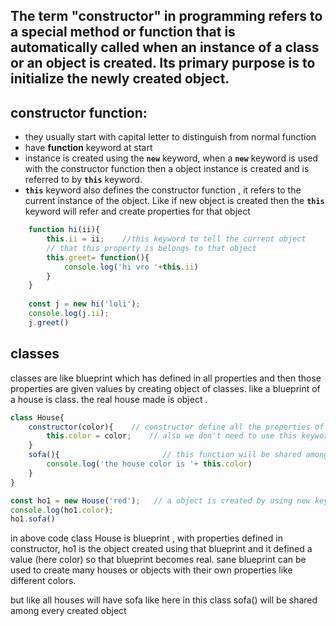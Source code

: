 The term "constructor" in programming refers to a special method or function that is automatically called when an instance of a class or an object is created. Its primary purpose is to initialize the newly created object.
---
## constructor function:

 - they usually start with capital letter to distinguish from normal function
 - have **function** keyword at start
 - instance is created using the **`new`**  keyword, when a  **`new`**  keyword is used with the constructor function then a object instance is created and is referred to by  **`this`**  keyword. 
 - **`this`** keyword also defines the constructor function , it refers to the current instance of the object. Like if new object is created then the **`this`** keyword will refer and create properties for that object
``` js
    function hi(ii){
        this.ii = ii;    //this keyword to tell the current object
        // that this property is belongs to that object 
        this.greet= function(){
            console.log('hi vro '+this.ii)
        }
    }
    
    const j = new hi('loli');
    console.log(j.ii);
    j.greet()   
   ```

## classes
classes are like blueprint which has defined in all properties and then those properties are given values by creating object of classes.
like a blueprint of a house is class. the real house made is object .
```js
class House{
    constructor(color){    // constructor define all the properties of the class which it haves 
        this.color = color;    // also we don't need to use this keyword when using the parameters but w use this keyword only when we define a variable inside the class and want to assign some value to it , and variable name can be nay not compulsory to name it after the parameter
    }
    sofa(){                       // this function will be shared among all the objects which will be created
        console.log('the house color is '+ this.color)
    }
}

const ho1 = new House('red');   // a object is created by using new keyword
console.log(ho1.color);
ho1.sofa()
```
in above code class House is blueprint , with properties defined in constructor, ho1 is the object created using that blueprint and it defined a value (here color) so that blueprint becomes real.
sane blueprint can be used to create many houses or objects with their own properties like different colors.

but like all houses will have sofa like here in this class sofa() will be shared among every created object
